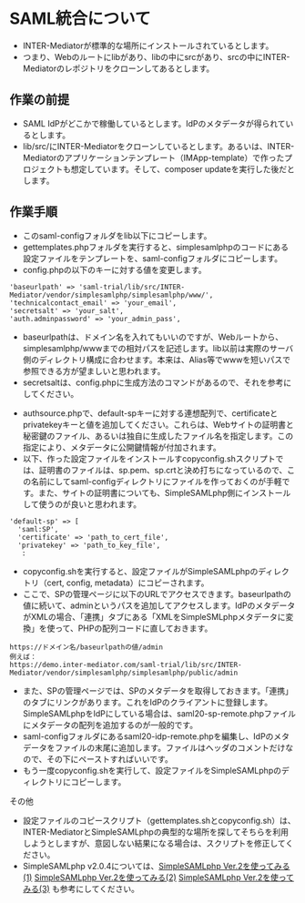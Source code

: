 # SAML統合について

- INTER-Mediatorが標準的な場所にインストールされているとします。
- つまり、Webのルートにlibがあり、libの中にsrcがあり、srcの中にINTER-Mediatorのレポジトリをクローンしてあるとします。

## 作業の前提

- SAML IdPがどこかで稼働しているとします。IdPのメタデータが得られているとします。
- lib/src/にINTER-Mediatorをクローンしているとします。あるいは、INTER-Mediatorのアプリケーションテンプレート（IMApp-template）で作ったプロジェクトも想定しています。そして、composer updateを実行した後だとします。

## 作業手順

- このsaml-configフォルダをlib以下にコピーします。
- gettemplates.phpフォルダを実行すると、simplesamlphpのコードにある設定ファイルをテンプレートを、saml-configフォルダにコピーします。
- config.phpの以下のキーに対する値を変更します。

```
'baseurlpath' => 'saml-trial/lib/src/INTER-Mediator/vendor/simplesamlphp/simplesamlphp/www/',
'technicalcontact_email' => 'your_email',
'secretsalt' => 'your_salt',
'auth.adminpassword' => 'your_admin_pass',
```
  * baseurlpathは、ドメイン名を入れてもいいのですが、Webルートから、simplesamlphp/wwwまでの相対パスを記述します。lib以前は実際のサーバ側のディレクトリ構成に合わせます。本来は、Alias等でwwwを短いパスで参照できる方が望ましいと思われます。
  * secretsaltは、config.phpに生成方法のコマンドがあるので、それを参考にしてください。

- authsource.phpで、default-spキーに対する連想配列で、certificateとprivatekeyキーと値を追加してください。これらは、Webサイトの証明書と秘密鍵のファイル、あるいは独自に生成したファイル名を指定します。この指定により、メタデータに公開鍵情報が付加されます。
- 以下、作った設定ファイルをインストールすcopyconfig.shスクリプトでは、証明書のファイルは、sp.pem、sp.crtと決め打ちになっているので、この名前にしてsaml-configディレクトリにファイルを作っておくのが手軽です。また、サイトの証明書についても、SimpleSAMLphp側にインストールして使うのが良いと思われます。

```
'default-sp' => [
  'saml:SP',
  'certificate' => 'path_to_cert_file',
  'privatekey' => 'path_to_key_file',
   :
```

- copyconfig.shを実行すると、設定ファイルがSimpleSAMLphpのディレクトリ（cert, config, metadata）にコピーされます。
- ここで、SPの管理ページに以下のURLでアクセスできます。baseurlpathの値に続いて、adminというパスを追加してアクセスします。IdPのメタデータがXMLの場合、「連携」タブにある「XMLをSimpleSMLphpメタデータに変換」を使って、PHPの配列コードに直しておきます。
```
https://ドメイン名/baseurlpathの値/admin
例えば：
https://demo.inter-mediator.com/saml-trial/lib/src/INTER-Mediator/vendor/simplesamlphp/simplesamlphp/public/admin
```  
- また、SPの管理ページでは、SPのメタデータを取得しておきます。「連携」のタブにリンクがあります。これをIdPのクライアントに登録します。SimpleSAMLphpをIdPにしている場合は、saml20-sp-remote.phpファイルにメタデータの配列を追加するのが一般的です。
- saml-configフォルダにあるsaml20-idp-remote.phpを編集し、IdPのメタデータをファイルの末尾に追加します。ファイルはヘッダのコメントだけなので、その下にペーストすればいいです。
- もう一度copyconfig.shを実行して、設定ファイルをSimpleSAMLphpのディレクトリにコピーします。

その他

- 設定ファイルのコピースクリプト（gettemplates.shとcopyconfig.sh）は、INTER-MediatorとSimpleSAMLphpの典型的な場所を探してそちらを利用しようとしますが、意図しない結果になる場合は、スクリプトを修正してください。
- SimpleSAMLphp v2.0.4については、[SimpleSAMLphp Ver.2を使ってみる(1)](blog.msyk.net/?p=1566) [SimpleSAMLphp Ver.2を使ってみる(2)](blog.msyk.net/?p=1580) [SimpleSAMLphp Ver.2を使ってみる(3)](blog.msyk.net/?p=1610) も参考にしてください。